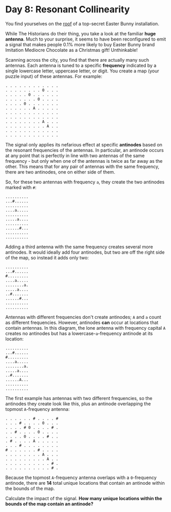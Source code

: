 # Day 8: Resonant Collinearity

You find yourselves on the [roof](https://adventofcode.com/2016/day/25) of a top-secret Easter Bunny installation.

While The Historians do their thing, you take a look at the familiar **huge antenna**. Much to your surprise, it seems
to have been reconfigured to emit a signal that makes people 0.1% more likely to buy Easter Bunny brand Imitation
Mediocre Chocolate as a Christmas gift! Unthinkable!

Scanning across the city, you find that there are actually many such antennas. Each antenna is tuned to a specific
**frequency** indicated by a single lowercase letter, uppercase letter, or digit. You create a map (your puzzle input)
of these antennas. For example:

```text
. . . . . . . . . . . .
. . . . . . . . 0 . . .
. . . . . 0 . . . . . .
. . . . . . . 0 . . . .
. . . . 0 . . . . . . .
. . . . . . A . . . . .
. . . . . . . . . . . .
. . . . . . . . . . . .
. . . . . . . . A . . .
. . . . . . . . . A . .
. . . . . . . . . . . .
. . . . . . . . . . . .
```

The signal only applies its nefarious effect at specific **antinodes** based on the resonant frequencies of the
antennas. In particular, an antinode occurs at any point that is perfectly in line with two antennas of the same
frequency - but only when one of the antennas is twice as far away as the other. This means that for any pair of
antennas with the same frequency, there are two antinodes, one on either side of them.

So, for these two antennas with frequency `a`, they create the two antinodes marked with `#`:

```text
..........
...#......
..........
....a.....
..........
.....a....
..........
......#...
..........
..........
```

Adding a third antenna with the same frequency creates several more antinodes. It would ideally add four antinodes,
but two are off the right side of the map, so instead it adds only two:

```text
..........
...#......
#.........
....a.....
........a.
.....a....
..#.......
......#...
..........
..........
```

Antennas with different frequencies don't create antinodes; `A` and `a` count as different frequencies. However,
antinodes **can** occur at locations that contain antennas. In this diagram, the lone antenna with frequency capital `A`
creates no antinodes but has a lowercase-`a`-frequency antinode at its location:

```text
..........
...#......
#.........
....a.....
........a.
.....a....
..#.......
......A...
..........
..........
```

The first example has antennas with two different frequencies, so the antinodes they create look like this, plus an
antinode overlapping the topmost `A`-frequency antenna:

```text
. . . . . . # . . . . #
. . . # . . . . 0 . . .
. . . . # 0 . . . . # .
. . # . . . . 0 . . . .
. . . . 0 . . . . # . .
. # . . . . A . . . . .
. . . # . . . . . . . .
# . . . . . . # . . . .
. . . . . . . . A . . .
. . . . . . . . . A . .
. . . . . . . . . . # .
. . . . . . . . . . # .
```

Because the topmost `A`-frequency antenna overlaps with a `0`-frequency antinode, there are **14** total unique
locations that contain an antinode within the bounds of the map.

Calculate the impact of the signal. **How many unique locations within the bounds of the map contain an antinode?**
